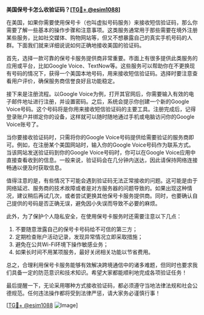 **美国保号卡怎么收验证码？[[TG💪+ @esim1088](https://t.me/s/esim1088)]**

在美国，如果你需要使用保号卡（也叫虚拟号码服务）来接收短信验证码，那么你需要了解一些基本的操作步骤和注意事项。这类服务通常用于那些需要在境外注册某些服务，比如社交媒体、购物网站等，但又不想暴露自己的真实手机号码的人群。下面我们就来详细说说如何正确地接收美国的验证码。

首先，选择一款可靠的保号卡服务提供商非常重要。市面上有很多提供此类服务的应用或平台，比如Google Voice、TextNow等。这些服务可以帮助你在不更换现有号码的情况下，获得一个美国本地号码，用来接收短信验证码。选择时要注意查看用户评价，确保服务商信誉良好且功能稳定。

接下来是注册流程。以Google Voice为例，打开其官网后，你需要输入有效的电子邮件地址进行注册，并设置密码。之后，系统会提示你创建一个新的Google Voice号码。这个号码将是你用来接收短信验证码的主要工具。注册完成后，记得登录账户并绑定你的设备，这样就可以随时随地通过手机或电脑访问你的Google Voice账号了。

当你要接收验证码时，只需将你的Google Voice号码提供给需要验证的服务商即可。例如，在注册某个美国网站时，输入你的Google Voice号码作为联系方式。当该网站发送验证码到你的Google Voice号码时，你可以在Google Voice应用中直接查看收到的信息。一般来说，验证码会在几分钟内送达，因此请保持网络连接畅通以便及时获取信息。

值得注意的是，有些情况下可能会遇到验证码无法正常接收的问题。这可能是由于网络延迟、服务商的技术故障或者是对方服务器的问题导致的。如果出现这种情况，建议稍后再试几次，或者尝试更换其他保号卡服务提供商。同时，也要确认自己提供的号码是否正确无误，避免因小失误而导致不必要的麻烦。

此外，为了保护个人隐私安全，在使用保号卡服务时还需要注意以下几点：

1. 不要随意泄露自己的保号卡号码给不可信的第三方；
2. 定期检查账户活动记录，发现异常情况立即采取措施；
3. 避免在公共Wi-Fi环境下操作敏感业务；
4. 如果长时间不用某项服务，最好关闭相关功能以节省费用。

总之，合理利用保号卡服务能够有效解决跨境通信中的诸多难题，但同时也要求我们具备一定的防范意识和技术知识。希望大家都能顺利地完成各项验证任务！

最后提醒一下，无论采用哪种方式接收验证码，都必须遵守当地法律法规和社会公德规范。任何违法操作都将受到法律严惩，请大家务必谨慎行事！

[[TG💪+ @esim1088](https://t.me/s/esim1088) ![Image](https://i.postimg.cc/4NQfJmqS/Snipaste-2025-05-13-00-14-12.png)]